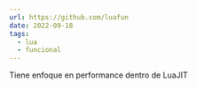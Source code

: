 ```yaml
---
url: https://github.com/luafun
date: 2022-09-18
tags:
  - lua
  - funcional
---
```


Tiene enfoque en performance dentro de LuaJIT

